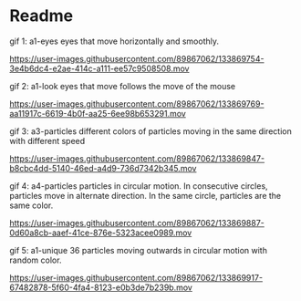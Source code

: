 # Readme

gif 1:
a1-eyes
eyes that move horizontally and smoothly.


https://user-images.githubusercontent.com/89867062/133869754-3e4b6dc4-e2ae-414c-a111-ee57c9508508.mov

gif 2:
a1-look
eyes that move follows the move of the mouse


https://user-images.githubusercontent.com/89867062/133869769-aa11917c-6619-4b0f-aa25-6ee98b653291.mov

gif 3:
a3-particles
different colors of particles moving in the same direction with different speed


https://user-images.githubusercontent.com/89867062/133869847-b8cbc4dd-5140-46ed-a4d9-736d7342b345.mov

gif 4:
a4-particles
particles in circular motion. In consecutive circles, particles move in alternate direction. In the same circle, particles are the same color.


https://user-images.githubusercontent.com/89867062/133869887-0d60a8cb-aaef-41ce-876e-5323acee0989.mov

gif 5:
a1-unique
36 particles moving outwards in circular motion with random color.

https://user-images.githubusercontent.com/89867062/133869917-67482878-5f60-4fa4-8123-e0b3de7b239b.mov

